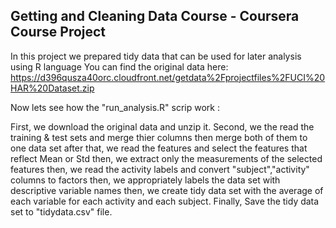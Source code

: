Getting and Cleaning Data Course - Coursera 
Course Project
-------------------------------------------
In this project we prepared tidy data that can be used for later analysis using R language
You can find the original data here:
https://d396qusza40orc.cloudfront.net/getdata%2Fprojectfiles%2FUCI%20HAR%20Dataset.zip 

Now lets see how the "run_analysis.R" scrip work : 

First, we download the original data and unzip it.
Second, we the read the training & test sets and merge thier columns then merge both of them to one data set
after that, we read the features and select the features that reflect Mean or Std
then, we extract only the measurements of the selected features
then, we read the activity labels and convert "subject","activity" columns to factors
then, we appropriately labels the data set with descriptive variable names
then, we create tidy data set with the average of each variable for each activity and each subject.
Finally, Save the tidy data set to "tidydata.csv" file.




